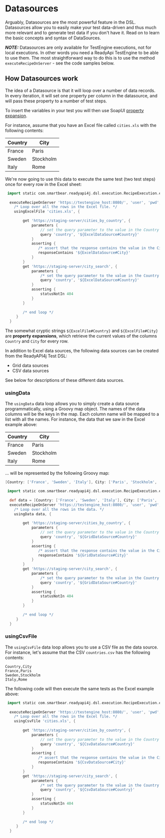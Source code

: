 # Datasources

Arguably, Datasources are the most powerful feature in the DSL. 
Datasources allow you to easily make your test data-driven and thus much more relevant and to generate test data if you don't have
it. Read on to learn the basic concepts and syntax of DataSources.

***NOTE:*** Datasources are only available for TestEngine executions, not for local executions. In other words you need a ReadyApi TestEngine 
to be able to use them. The most straightforward way to do this is to use the method ```executeRecipeOnServer``` -
see the code samples below.

## How Datasources work
 
The idea of a Datasource is that it will loop over a number of data records. In every iteration, it will set one property 
per column in the datasource, and will pass these property to a number of test steps.

To insert the variables in your test you will then use SoapUI [property expansion](https://www.soapui.org/scripting---properties/property-expansion.html).

For instance, assume that you have an Excel file called ```cities.xls``` with the following contents:

|Country|City|
|-------|-----|
|France | Paris |
|Sweden | Stockholm |
|Italy | Rome |


We're now going to use this data to execute the same test (two test steps) once for every row in the Excel sheet:

```groovy
 import static com.smartbear.readyapi4j.dsl.execution.RecipeExecution.executeRecipe
 
  executeRecipeOnServer 'https://testengine_host:8080/', 'user', 'pwd', {
    /* Loop over all the rows in the Excel file. */
    usingExcelFile 'cities.xls', {
    
        get 'https://staging-server/cities_by_country', {
            parameters { 
                // set the query parameter to the value in the Country column
                query 'country', '${ExcelDataSource#Country}'
            }
            asserting {
               /* assert that the response contains the value in the City column */
               responseContains '${ExcelDataSource#City}'
            }
        }
        get 'https://staging-server/city_search', {
            parameters { 
                /* set the query parameter to the value in the Country column */
                query 'country', '${ExcelDataSource#Country}'
            }
            asserting {
                statusNotIn 404
            }
        }
        
        /* end loop */
     }
  }
```

The somewhat cryptic strings ```${ExcelFile#Country}``` and ```${ExcelFile#City}``` are **property expansions**, which
retrieve the current values of the columns ```Country``` and ```City``` for every row.

In addition to Excel data sources, the following data sources can be created from the ReadyAPI4j Test DSL:
* Grid data sources
* CSV data sources

See below for descriptions of these different data sources.

### usingData

The ```usingData``` data loop allows you to simply create a data source programmatically, using a Groovy map object. The names 
of the data columns will be the keys in the map. Each column name will be mapped to a list with all the names. For instance,
the data that we saw in the Excel example above:

|Country|City|
|-------|-----|
|France | Paris |
|Sweden | Stockholm |
|Italy | Rome |

... will be represented by the following Groovy map:

```groovy
[Country: ['France', 'Sweden', 'Italy'], City: ['Paris', 'Stockholm', 'Rome']]
```

```groovy
 import static com.smartbear.readyapi4j.dsl.execution.RecipeExecution.executeRecipe
 
  def data = [Country: ['France', 'Sweden', 'Italy'], City: ['Paris', 'Stockholm', 'Rome']]
  executeRecipeOnServer 'https://testengine_host:8080/', 'user', 'pwd', {
    /* Loop over all the rows in the data. */
    usingData data, {
    
        get 'https://staging-server/cities_by_country', {
            parameters { 
                // set the query parameter to the value in the Country column
                query 'country', '${GridDataSource#Country}'
            }
            asserting {
               /* assert that the response contains the value in the City column */
               responseContains '${GridDataSource#City}'
            }
        }
        get 'https://staging-server/city_search', {
            parameters { 
                /* set the query parameter to the value in the Country column */
                query 'country', '${GridDataSource#Country}'
            }
            asserting {
                statusNotIn 404
            }
        }
        
        /* end loop */
     }
  }
```

### usingCsvFile

The ```usingCsvFile``` data loop allows you to use a CSV file as the data source. For instance, let's assume that the CSV 
```countries.csv``` has the following contents:

```
Country,City
France,Paris
Sweden,Stockholm
Italy,Rome
```
The following code will then execute the same tests as the Excel example above:

```groovy
 import static com.smartbear.readyapi4j.dsl.execution.RecipeExecution.executeRecipe
 
  executeRecipeOnServer 'https://testengine_host:8080/', 'user', 'pwd', {
    /* Loop over all the rows in the Excel file. */
    usingCsvFile 'cities.xls', {
    
        get 'https://staging-server/cities_by_country', {
            parameters { 
                // set the query parameter to the value in the Country column
                query 'country', '${CsvDataSource#Country}'
            }
            asserting {
               /* assert that the response contains the value in the City column */
               responseContains '${CsvDataSource#City}'
            }
        }
        get 'https://staging-server/city_search', {
            parameters { 
                /* set the query parameter to the value in the Country column */
                query 'country', '${CsvDataSource#Country}'
            }
            asserting {
                statusNotIn 404
            }
        }
        
        /* end loop */
     }
  }
```



